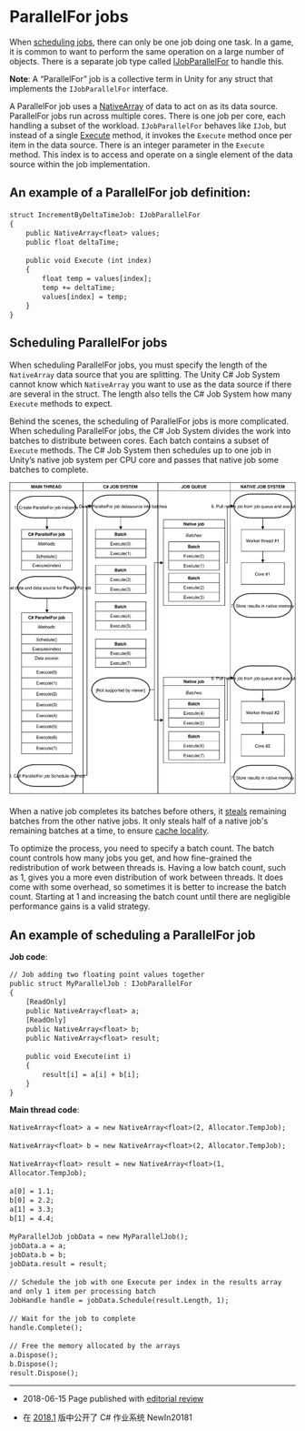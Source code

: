 # ParallelFor jobs

When [scheduling jobs](JobSystemSchedulingJobs.html), there can only be one job doing one task. In a game, it is common to want to perform the same operation on a large number of objects. There is a separate job type called [IJobParallelFor](../ScriptReference/Unity.Jobs.IJobParallelFor.html) to handle this. 

**Note**: A “ParallelFor” job is a collective term in Unity for any struct that implements the `IJobParallelFor` interface.

A ParallelFor job uses a [NativeArray](../ScriptReference/Unity.Collections.NativeArray_1.html) of data to act on as its data source. ParallelFor jobs run across multiple cores. There is one job per core, each handling a subset of the workload. `IJobParallelFor` behaves like `IJob`, but instead of a single [Execute](../ScriptReference/Unity.Jobs.IJob.Execute.html) method, it invokes the `Execute` method once per item in the data source. There is an integer parameter in the `Execute` method. This index is to access and operate on a single element of the data source within the job implementation.

## An example of a ParallelFor job definition:

```
struct IncrementByDeltaTimeJob: IJobParallelFor
{
	public NativeArray<float> values;
	public float deltaTime;

	public void Execute (int index)
	{
		float temp = values[index];
		temp += deltaTime;
		values[index] = temp;
	}
}
```

## Scheduling ParallelFor jobs

When scheduling ParallelFor jobs, you must specify the length of the `NativeArray` data source that you are splitting. The Unity C# Job System cannot know which `NativeArray` you want to use as the data source if there are several in the struct. The length also tells the C# Job System how many `Execute` methods to expect.

Behind the scenes, the scheduling of ParallelFor jobs is more complicated. When scheduling ParallelFor jobs, the C# Job System divides the work into batches to distribute between cores. Each batch contains a subset of `Execute` methods. The C# Job System then schedules up to one job in Unity’s native job system per CPU core and passes that native job some batches to complete.

![A ParallelFor job dividing batches across cores](../uploads/Main/jobsystem_parallelfor_job_batches.svg)

When a native job completes its batches before others, it [steals](https://en.wikipedia.org/wiki/Work_stealing) remaining batches from the other native jobs. It only steals half of a native job's remaining batches at a time, to ensure [cache locality](https://stackoverflow.com/questions/12065774/why-does-cache-locality-matter-for-array-performance).

To optimize the process, you need to specify a batch count. The batch count controls how many jobs you get, and how fine-grained the redistribution of work between threads is. Having a low batch count, such as 1, gives you a more even distribution of work between threads. It does come with some overhead, so sometimes it is better to increase the batch count. Starting at 1 and increasing the batch count until there are negligible performance gains is a valid strategy. 

## An example of scheduling a ParallelFor job

**Job code**:

```
// Job adding two floating point values together
public struct MyParallelJob : IJobParallelFor
{
    [ReadOnly]
    public NativeArray<float> a;
    [ReadOnly]
    public NativeArray<float> b;
    public NativeArray<float> result;

    public void Execute(int i)
    {
        result[i] = a[i] + b[i];
    }
}
```

**Main thread code**:

```
NativeArray<float> a = new NativeArray<float>(2, Allocator.TempJob);

NativeArray<float> b = new NativeArray<float>(2, Allocator.TempJob);

NativeArray<float> result = new NativeArray<float>(1, Allocator.TempJob);

a[0] = 1.1;
b[0] = 2.2;
a[1] = 3.3;
b[1] = 4.4;

MyParallelJob jobData = new MyParallelJob();
jobData.a = a;  
jobData.b = b;
jobData.result = result;

// Schedule the job with one Execute per index in the results array and only 1 item per processing batch
JobHandle handle = jobData.Schedule(result.Length, 1);

// Wait for the job to complete
handle.Complete();

// Free the memory allocated by the arrays
a.Dispose();
b.Dispose();
result.Dispose();
```

---

* <span class="page-edit">2018-06-15  Page published with [editorial review](DocumentationEditorialReview.html)
</span>

* <span class="page-history">在 [2018.1](https://docs.unity3d.com/2018.1/Documentation/Manual/30_search.html?q=newin20181) 版中公开了 C# 作业系统 <span class="search-words">NewIn20181</span></span>
